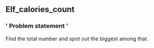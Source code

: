 Elf_calories_count
-

### ' Problem statement '

Find the total number and spot out the biggest among that. 


